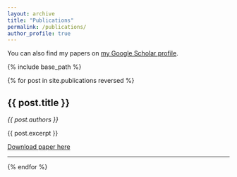```yaml
---
layout: archive
title: "Publications"
permalink: /publications/
author_profile: true
---
```


You can also find my papers on [my Google Scholar profile](https://scholar.google.com/citations?user=AX0GLYIAAAAJ&hl=en).

{% include base_path %}

{% for post in site.publications reversed %}
  <h2>{{ post.title }}</h2>
  <p><em>{{ post.authors }}</em></p>
  <p>{{ post.excerpt }}</p>
  <a href="{{ post.paperurl }}">Download paper here</a>
  <hr>
{% endfor %}
